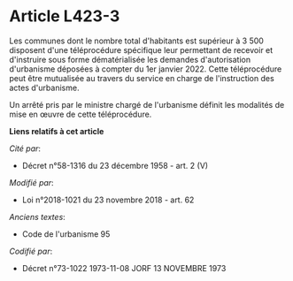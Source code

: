 # Article L423-3

Les communes dont le nombre total d'habitants est supérieur à 3 500 disposent d'une téléprocédure spécifique leur permettant
de recevoir et d'instruire sous forme dématérialisée les demandes d'autorisation d'urbanisme déposées à compter du 1er
janvier 2022. Cette téléprocédure peut être mutualisée au travers du service en charge de l'instruction des actes
d'urbanisme.

Un arrêté pris par le ministre chargé de l'urbanisme définit les modalités de mise en œuvre de cette téléprocédure.

**Liens relatifs à cet article**

_Cité par_:

  - Décret n°58-1316 du 23 décembre 1958 - art. 2 (V)

_Modifié par_:

  - Loi n°2018-1021 du 23 novembre 2018 - art. 62

_Anciens textes_:

  - Code de l'urbanisme 95

_Codifié par_:

  - Décret n°73-1022 1973-11-08 JORF 13 NOVEMBRE 1973
